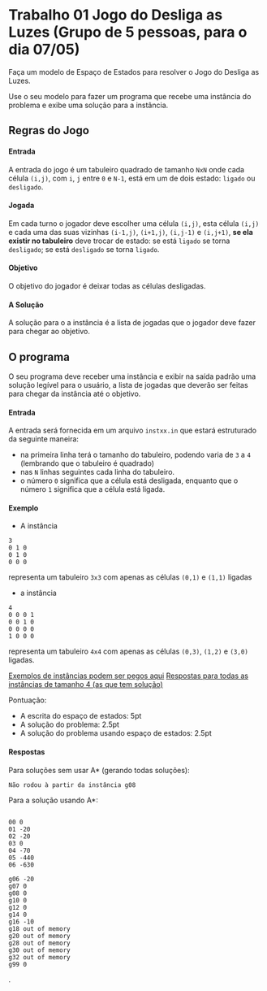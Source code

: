 # Trabalho 01 Jogo do Desliga as Luzes (Grupo de 5 pessoas, para o dia 07/05)

Faça um modelo de Espaço de Estados para resolver o Jogo do Desliga as Luzes.

Use o seu modelo para fazer um programa que recebe uma instância do problema e exibe uma solução para a instância.

## Regras do Jogo

#### Entrada
A entrada do jogo é um tabuleiro quadrado de tamanho `NxN` onde cada célula `(i,j)`, com `i`, `j` entre `0` e `N-1`, está em um de dois estado: `ligado` ou `desligado`.

#### Jogada
Em cada turno o jogador deve escolher uma célula `(i,j)`, esta célula `(i,j)` e cada uma das suas vizinhas `(i-1,j)`, `(i+1,j)`, `(i,j-1)` e `(i,j+1)`, **se ela existir no tabuleiro** deve trocar de estado: se está `ligado` se torna `desligado`; se está `desligado` se torna `ligado`.

#### Objetivo
O objetivo do jogador é deixar todas as células desligadas.

#### A Solução
A solução para o a instância é a lista de jogadas que o jogador deve fazer para chegar ao objetivo.


## O programa

O seu programa deve receber uma instância e exibir na saída padrão uma solução legível para o usuário, a lista de jogadas que deverão ser feitas para chegar da instância até o objetivo.

#### Entrada
A entrada será fornecida em um arquivo `instxx.in` que estará estruturado da seguinte maneira:
* na primeira linha terá o tamanho do tabuleiro, podendo varia de `3` a `4` (lembrando que o tabuleiro é quadrado)
* nas `N` linhas seguintes cada linha do tabuleiro.
* o número `0` significa que a célula está desligada, enquanto que o número `1` significa que a célula está ligada.

#### Exemplo
* A instância
```
3
0 1 0
0 1 0
0 0 0
```
representa um tabuleiro `3x3` com apenas as células `(0,1)` e `(1,1)` ligadas

* a instância
```
4
0 0 0 1
0 0 1 0
0 0 0 0
1 0 0 0
```
representa um tabuleiro `4x4` com apenas as células `(0,3)`, `(1,2)` e `(3,0)` ligadas.

[Exemplos de instâncias podem ser pegos aqui](insts.zip)
[Respostas para todas as instâncias de tamanho 4 (as que tem solução)](res.zip)

Pontuação:
* A escrita do espaço de estados: 5pt
* A solução do problema: 2.5pt
* A solução do problema usando espaço de estados: 2.5pt



#### Respostas

Para soluções sem usar A* (gerando todas soluções):

```
Não rodou à partir da instância g08
```

Para a solução usando A*:

```

00 0
01 -20
02 -20
03 0
04 -70
05 -440
06 -630

g06 -20
g07 0
g08 0
g10 0
g12 0
g14 0
g16 -10
g18 out of memory
g20 out of memory
g28 out of memory
g30 out of memory
g32 out of memory
g99 0
```










.
